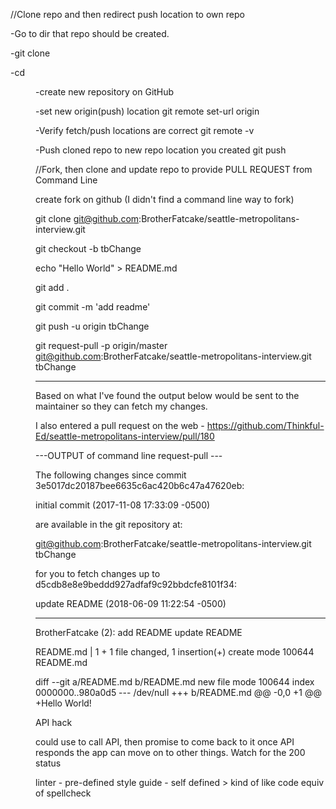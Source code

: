 //Clone repo and then redirect push location to own repo

-Go to dir that repo should be created.

-git clone <enter git SSH URL here>

-cd <dir name of cloned repo>

-create new repository on GitHub

-set new origin(push) location
    git remote set-url origin <gitHun SSH URL of new repo you created on GitHub>

-Verify fetch/push locations are correct
    git remote -v

-Push cloned repo to new repo location you created 
    git push








//Fork, then clone and update repo to provide PULL REQUEST from Command Line


create fork on github (I didn't find a command line way to fork)


git clone git@github.com:BrotherFatcake/seattle-metropolitans-interview.git

git checkout -b tbChange


echo "Hello World" > README.md

git add .

git commit -m 'add readme'

git push -u origin tbChange

git request-pull -p origin/master git@github.com:BrotherFatcake/seattle-metropolitans-interview.git tbChange

------------------

Based on what I've found the output below would be sent to the maintainer so they can fetch my changes.  

I also entered a pull request on the web - https://github.com/Thinkful-Ed/seattle-metropolitans-interview/pull/180    

---OUTPUT of command line request-pull --- 

The following changes since commit 3e5017dc20187bee6635c6ac420b6c47a47620eb:

  initial commit (2017-11-08 17:33:09 -0500)

are available in the git repository at:

  git@github.com:BrotherFatcake/seattle-metropolitans-interview.git tbChange

for you to fetch changes up to d5cdb8e8e9beddd927adfaf9c92bbdcfe8101f34:

  update README (2018-06-09 11:22:54 -0500)

----------------------------------------------------------------
BrotherFatcake (2):
      add README
      update README

 README.md | 1 +
 1 file changed, 1 insertion(+)
 create mode 100644 README.md

diff --git a/README.md b/README.md
new file mode 100644
index 0000000..980a0d5
--- /dev/null
+++ b/README.md
@@ -0,0 +1 @@
+Hello World!




API hack

could use to call API, then promise to come back to it once API responds the app can move on to other things.  Watch for the 200 status 


linter - pre-defined style guide - self defined > kind of like code equiv of spellcheck


